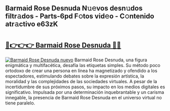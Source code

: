 ## Barmaid Rose Desnuda N𝚞𝚎vos desn𝚞dos filtr𝚊dos - Parts-6pd F𝚘tos vid𝚎o - C𝚘ntenido atr𝚊ctivo e63zK

# <h2><a href="http://mb4g6jh.tromn.icu/?c=Barmaid+Rose+Desnuda">🔗👉👉👉 Barmaid Rose Desnuda 🔗🔗</a></h2>

[![Barmaid Rose Desnuda nuevo](https://i.imgur.com/pEAQMta.gif)](http://mb4g6jh.tromn.icu/?c=Barmaid+Rose+Desnuda)
Barmaid Rose Desnuda, una figura enigmática y multifacética, desafía las etiquetas simples. Su método poco ortodoxo de crear una persona en línea ha magnetizado y ofendido a los espectadores, estimulando debates sobre la expresión artística, la moralidad y las complejidades de las sociedades virtuales. A pesar de la incertidumbre de sus próximos pasos, su impacto en los medios digitales es significativo. Impulsada por una determinación inquebrantable y un carisma innegable, la presencia de Barmaid Rose Desnuda en el universo virtual no tiene paralelo.
